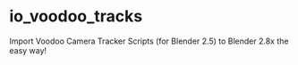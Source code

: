 # io_voodoo_tracks
Import Voodoo Camera Tracker Scripts (for Blender 2.5) to Blender 2.8x the easy way!
